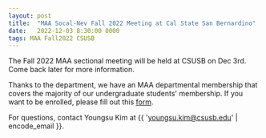 ```yaml
---
layout: post
title:  "MAA Socal-Nev Fall 2022 Meeting at Cal State San Bernardino"
date:   2022-12-03 8:30:00 0000
tags: MAA Fall2022 CSUSB 
---
```

The Fall 2022 MAA sectional meeting will be held at CSUSB on Dec 3rd. Come back later for more information.

<!-- The meeting offers a hybrid option, but we strongly suggest attending in person. Registration is $5 for students and $10 for virtual. 
- [Official Webpage](http://sections.maa.org/socalnv/Meeting2022Spring.html)
- [Registration Page](https://www.eventbrite.com/e/maa-socal-nev-spring-section-meeting-2022-registration-303853623367) -->

Thanks to the department, we have an MAA departmental membership that covers the majority of our undergraduate students' membership. If you want to be enrolled, please fill out this [form](https://docs.google.com/forms/d/e/1FAIpQLSeoAhEkJ0vSW40-djPhhdv6MqecAeCZMTg4HtoaEb1ux_lXGA/viewform?usp=sf_link). 

For questions, contact Youngsu Kim at {{ 'youngsu.kim@csusb.edu' | encode_email }}.

<!-- For LSAMP eligible students, check out the [LSAMP page](https://www.csusb.edu/mathematics/undergraduate/lsamp-program) for travel support. -->
